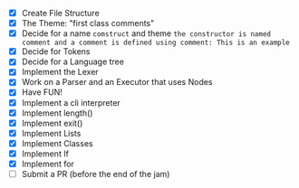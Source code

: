- [x] Create File Structure
- [x] The Theme: "first class comments"
- [x] Decide for a name `comstruct` and
  theme `the constructor is named comment and a comment is defined using comment: This is an example`
- [x] Decide for Tokens
- [x] Decide for a Language tree
- [x] Implement the Lexer
- [x] Work on a Parser and an Executor that uses Nodes
- [x] Have FUN!
- [x] Implement a cli interpreter
- [x] Implement length()
- [x] Implement exit()
- [x] Implement Lists
- [x] Implement Classes
- [x] Implement If
- [x] Implement for
- [ ] Submit a PR (before the end of the jam)